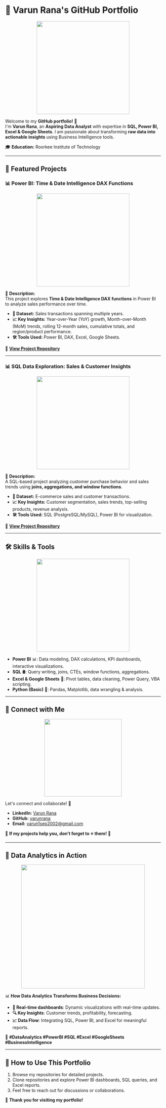 # 💼 Varun Rana's GitHub Portfolio  

<p align="center">
  <img src="https://media.giphy.com/media/qgQUggAC3Pfv687qPC/giphy.gif" width="300px">
</p>  

Welcome to my **GitHub portfolio!** 🚀  
I'm **Varun Rana**, an **Aspiring Data Analyst** with expertise in **SQL, Power BI, Excel & Google Sheets**. I am passionate about transforming **raw data into actionable insights** using Business Intelligence tools.  

🎓 **Education:** Roorkee Institute of Technology  

---

## 🚀 Featured Projects  

### 📊 Power BI: Time & Date Intelligence DAX Functions  
<p align="center">
  <img src="https://media.giphy.com/media/26xBwdIuRJiAIqHwA/giphy.gif" width="300px">
</p>  

📌 **Description:**  
This project explores **Time & Date Intelligence DAX functions** in Power BI to analyze sales performance over time.  

- **📂 Dataset:** Sales transactions spanning multiple years.  
- **📈 Key Insights:** Year-over-Year (YoY) growth, Month-over-Month (MoM) trends, rolling 12-month sales, cumulative totals, and region/product performance.  
- **🛠️ Tools Used:** Power BI, DAX, Excel, Google Sheets.  

🔗 **[View Project Repository](https://github.com/yourusername/powerbi-time-intelligence)**  

---

### 📊 SQL Data Exploration: Sales & Customer Insights  
<p align="center">
  <img src="https://media.giphy.com/media/RJzm826vu7WbJvBtxX/giphy.gif" width="300px">
</p>  

📌 **Description:**  
A SQL-based project analyzing customer purchase behavior and sales trends using **joins, aggregations, and window functions**.  

- **📂 Dataset:** E-commerce sales and customer transactions.  
- **📈 Key Insights:** Customer segmentation, sales trends, top-selling products, revenue analysis.  
- **🛠️ Tools Used:** SQL (PostgreSQL/MySQL), Power BI for visualization.  

🔗 **[View Project Repository](https://github.com/yourusername/sql-sales-analysis)**  

---

## 🛠️ Skills & Tools  
<p align="center">
  <img src="https://media.giphy.com/media/Ll22OhMLAlVDb8UQWe/giphy.gif" width="300px">
</p>  

- **Power BI** 📊: Data modeling, DAX calculations, KPI dashboards, interactive visualizations.  
- **SQL** 🛢️: Query writing, joins, CTEs, window functions, aggregations.  
- **Excel & Google Sheets** 📂: Pivot tables, data cleaning, Power Query, VBA scripting.  
- **Python (Basic)** 🐍: Pandas, Matplotlib, data wrangling & analysis.  

---

## 📩 Connect with Me  
<p align="center">
  <img src="https://media.giphy.com/media/jpVnC65DmYeyRL4LHS/giphy.gif" width="250px">
</p>  

Let's connect and collaborate! 🚀  

- **LinkedIn:** [Varun Rana](https://www.linkedin.com/in/varun-rana-/)  
- **GitHub:** [varunrana](https://github.com/varunrana)  
- **Email:** varun1sep2002@gmail.com  

📌 **If my projects help you, don’t forget to ⭐ them!** 🌟  

---

## 🎥 Data Analytics in Action  
<p align="center">
  <img src="https://media.giphy.com/media/dMLmQfCO7lCA2gX3tw/giphy.gif" width="400px">
</p>  

📊 **How Data Analytics Transforms Business Decisions:**  
- **📡 Real-time dashboards**: Dynamic visualizations with real-time updates.  
- **🔍 Key Insights**: Customer trends, profitability, forecasting.  
- **📈 Data Flow**: Integrating SQL, Power BI, and Excel for meaningful reports.  

📌 **#DataAnalytics #PowerBI #SQL #Excel #GoogleSheets #BusinessIntelligence**  

---

## 📌 How to Use This Portfolio  
1. Browse my repositories for detailed projects.  
2. Clone repositories and explore Power BI dashboards, SQL queries, and Excel reports.  
3. Feel free to reach out for discussions or collaborations.  

🚀 **Thank you for visiting my portfolio!**  
